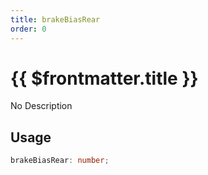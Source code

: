 ```yaml
---
title: brakeBiasRear
order: 0
---
```


# {{ $frontmatter.title }}

No Description

## Usage

```ts
brakeBiasRear: number;
```
